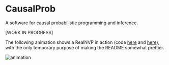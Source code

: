 # CausalProb
A software for causal probabilistic programming and inference.

[WORK IN PROGRESS]

The following animation shows a RealNVP in action (code [here](https://github.com/gianlucadetommaso/CausalProb/blob/main/models/normalizing_flow/architectures.py) and [here](https://github.com/gianlucadetommaso/CausalProb/blob/main/run_training.py)), with the only temporary purpose of making the README somewhat prettier. 

![animation](https://user-images.githubusercontent.com/32386694/140650412-d4e91763-af32-4656-90e1-4b1aa2c94cb0.gif)
